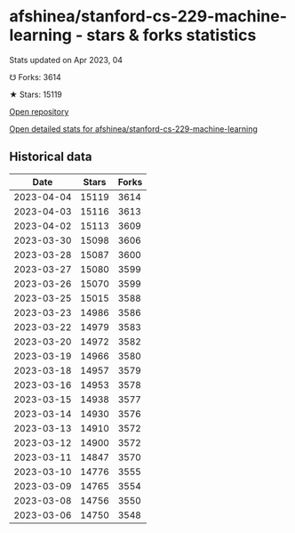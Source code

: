 # afshinea/stanford-cs-229-machine-learning - stars & forks statistics

Stats updated on Apr 2023, 04

☋ Forks: 3614

★ Stars: 15119

[Open repository](https://github.com/afshinea/stanford-cs-229-machine-learning)

[Open detailed stats for afshinea/stanford-cs-229-machine-learning](https://reviewgithub.com/rep/afshinea/stanford-cs-229-machine-learning)

## Historical data
| Date | Stars | Forks |
|------|-------|-------|
| 2023-04-04 | 15119 | 3614 | 
| 2023-04-03 | 15116 | 3613 | 
| 2023-04-02 | 15113 | 3609 | 
| 2023-03-30 | 15098 | 3606 | 
| 2023-03-28 | 15087 | 3600 | 
| 2023-03-27 | 15080 | 3599 | 
| 2023-03-26 | 15070 | 3599 | 
| 2023-03-25 | 15015 | 3588 | 
| 2023-03-23 | 14986 | 3586 | 
| 2023-03-22 | 14979 | 3583 | 
| 2023-03-20 | 14972 | 3582 | 
| 2023-03-19 | 14966 | 3580 | 
| 2023-03-18 | 14957 | 3579 | 
| 2023-03-16 | 14953 | 3578 | 
| 2023-03-15 | 14938 | 3577 | 
| 2023-03-14 | 14930 | 3576 | 
| 2023-03-13 | 14910 | 3572 | 
| 2023-03-12 | 14900 | 3572 | 
| 2023-03-11 | 14847 | 3570 | 
| 2023-03-10 | 14776 | 3555 | 
| 2023-03-09 | 14765 | 3554 | 
| 2023-03-08 | 14756 | 3550 | 
| 2023-03-06 | 14750 | 3548 | 

